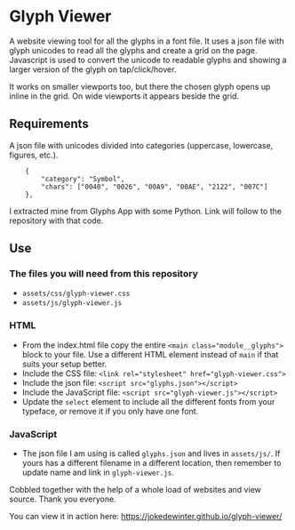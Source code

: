 # Glyph Viewer

A website viewing tool for all the glyphs in a font file. It uses a json file with glyph unicodes to read all the glyphs and create a grid on the page. Javascript is used to convert the unicode to readable glyphs and showing a larger version of the glyph on tap/click/hover.

It works on smaller viewports too, but there the chosen glyph opens up inline in the grid. On wide viewports it appears beside the grid.

## Requirements

A json file with unicodes divided into categories (uppercase, lowercase, figures, etc.).

```
	{
		"category": "Symbol", 
		"chars": ["0040", "0026", "00A9", "00AE", "2122", "007C"]
	}, 
```

I extracted mine from Glyphs App with some Python. Link will follow to the repository with that code.

## Use

### The files you will need from this repository
- `assets/css/glyph-viewer.css`
- `assets/js/glyph-viewer.js` 

### HTML
- From the index.html file copy the entire `<main class="module__glyphs">` block to your file. Use a different HTML element instead of `main` if that suits your setup better.
- Include the CSS file: `<link rel="stylesheet" href="glyph-viewer.css">`
- Include the json file: `<script src="glyphs.json"></script>`
- Include the JavaScript file: `<script src="glyph-viewer.js"></script>`
- Update the `select` element to include all the different fonts from your typeface, or remove it if you only have one font.

### JavaScript
- The json file I am using is called `glyphs.json` and lives in `assets/js/`. If yours has a different filename in a different location, then remember to update name and link in `glyph-viewer.js`. 


Cobbled together with the help of a whole load of websites and view source. Thank you everyone. 

You can view it in action here: https://jokedewinter.github.io/glyph-viewer/

 
